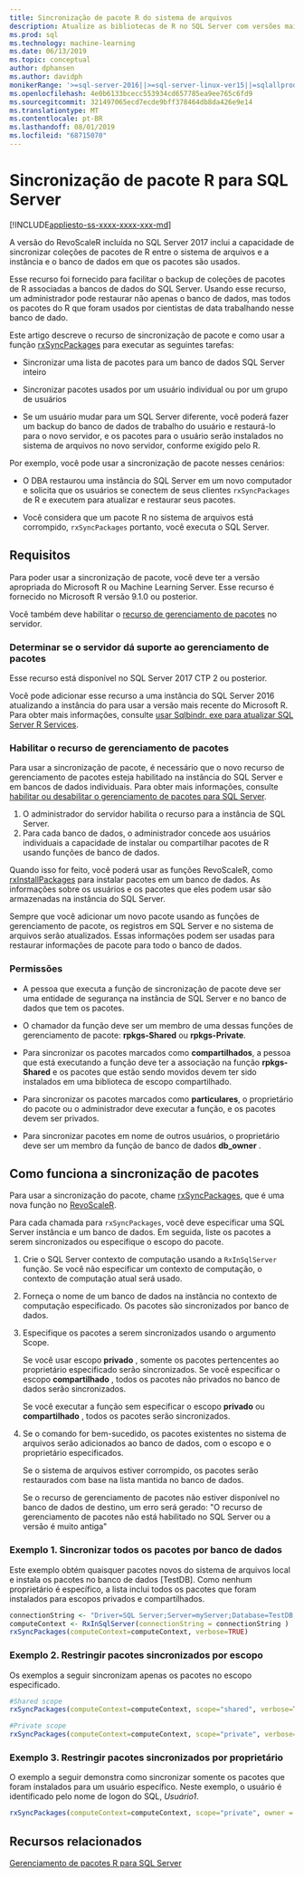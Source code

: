 ```yaml
---
title: Sincronização de pacote R do sistema de arquivos
description: Atualize as bibliotecas de R no SQL Server com versões mais recentes instaladas no sistema de arquivos.
ms.prod: sql
ms.technology: machine-learning
ms.date: 06/13/2019
ms.topic: conceptual
author: dphansen
ms.author: davidph
monikerRange: '>=sql-server-2016||>=sql-server-linux-ver15||=sqlallproducts-allversions'
ms.openlocfilehash: 4e0b6133bcecc553934cd657785ea9ee765c6fd9
ms.sourcegitcommit: 321497065ecd7ecde9bff378464db8da426e9e14
ms.translationtype: MT
ms.contentlocale: pt-BR
ms.lasthandoff: 08/01/2019
ms.locfileid: "68715070"
---
```

# <a name="r-package-synchronization-for-sql-server"></a>Sincronização de pacote R para SQL Server
[!INCLUDE[appliesto-ss-xxxx-xxxx-xxx-md](../../includes/appliesto-ss-xxxx-xxxx-xxx-md.md)]

A versão do RevoScaleR incluída no SQL Server 2017 inclui a capacidade de sincronizar coleções de pacotes de R entre o sistema de arquivos e a instância e o banco de dados em que os pacotes são usados.

Esse recurso foi fornecido para facilitar o backup de coleções de pacotes de R associadas a bancos de dados do SQL Server. Usando esse recurso, um administrador pode restaurar não apenas o banco de dados, mas todos os pacotes do R que foram usados por cientistas de data trabalhando nesse banco de dado.

Este artigo descreve o recurso de sincronização de pacote e como usar a função [rxSyncPackages](https://docs.microsoft.com/machine-learning-server/r-reference/revoscaler/rxsyncpackages) para executar as seguintes tarefas:

+ Sincronizar uma lista de pacotes para um banco de dados SQL Server inteiro

+ Sincronizar pacotes usados por um usuário individual ou por um grupo de usuários

+ Se um usuário mudar para um SQL Server diferente, você poderá fazer um backup do banco de dados de trabalho do usuário e restaurá-lo para o novo servidor, e os pacotes para o usuário serão instalados no sistema de arquivos no novo servidor, conforme exigido pelo R.

Por exemplo, você pode usar a sincronização de pacote nesses cenários:

+ O DBA restaurou uma instância do SQL Server em um novo computador e solicita que os usuários se conectem de seus clientes `rxSyncPackages` de R e executem para atualizar e restaurar seus pacotes.

+ Você considera que um pacote R no sistema de arquivos está corrompido, `rxSyncPackages` portanto, você executa o SQL Server.

## <a name="requirements"></a>Requisitos

Para poder usar a sincronização de pacote, você deve ter a versão apropriada do Microsoft R ou Machine Learning Server. Esse recurso é fornecido no Microsoft R versão 9.1.0 ou posterior. 

Você também deve habilitar o [recurso de gerenciamento de pacotes](r-package-how-to-enable-or-disable.md) no servidor.

### <a name="determine-whether-your-server-supports-package-management"></a>Determinar se o servidor dá suporte ao gerenciamento de pacotes

Esse recurso está disponível no SQL Server 2017 CTP 2 ou posterior.

Você pode adicionar esse recurso a uma instância do SQL Server 2016 atualizando a instância do para usar a versão mais recente do Microsoft R. Para obter mais informações, consulte [usar Sqlbindr. exe para atualizar SQL Server R Services](../install/upgrade-r-and-python.md).

### <a name="enable-the-package-management-feature"></a>Habilitar o recurso de gerenciamento de pacotes

Para usar a sincronização de pacote, é necessário que o novo recurso de gerenciamento de pacotes esteja habilitado na instância do SQL Server e em bancos de dados individuais. Para obter mais informações, consulte [habilitar ou desabilitar o gerenciamento de pacotes para SQL Server](r-package-how-to-enable-or-disable.md).

1. O administrador do servidor habilita o recurso para a instância de SQL Server.
2. Para cada banco de dados, o administrador concede aos usuários individuais a capacidade de instalar ou compartilhar pacotes de R usando funções de banco de dados.

Quando isso for feito, você poderá usar as funções RevoScaleR, como [rxInstallPackages](https://docs.microsoft.com/machine-learning-server/r-reference/revoscaler/rxinstallpackages) para instalar pacotes em um banco de dados.  As informações sobre os usuários e os pacotes que eles podem usar são armazenadas na instância do SQL Server. 

Sempre que você adicionar um novo pacote usando as funções de gerenciamento de pacote, os registros em SQL Server e no sistema de arquivos serão atualizados. Essas informações podem ser usadas para restaurar informações de pacote para todo o banco de dados.

### <a name="permissions"></a>Permissões

+ A pessoa que executa a função de sincronização de pacote deve ser uma entidade de segurança na instância de SQL Server e no banco de dados que tem os pacotes.

+ O chamador da função deve ser um membro de uma dessas funções de gerenciamento de pacote: **rpkgs-Shared** ou **rpkgs-Private**.

+ Para sincronizar os pacotes marcados como **compartilhados**, a pessoa que está executando a função deve ter a associação na função **rpkgs-Shared** e os pacotes que estão sendo movidos devem ter sido instalados em uma biblioteca de escopo compartilhado.

+ Para sincronizar os pacotes marcados como **particulares**, o proprietário do pacote ou o administrador deve executar a função, e os pacotes devem ser privados.

+ Para sincronizar pacotes em nome de outros usuários, o proprietário deve ser um membro da função de banco de dados **db_owner** .

## <a name="how-package-synchronization-works"></a>Como funciona a sincronização de pacotes

Para usar a sincronização do pacote, chame [rxSyncPackages](https://docs.microsoft.com/r-server/r-reference/revoscaler/rxsyncpackages), que é uma nova função no [RevoScaleR](https://docs.microsoft.com/machine-learning-server/r-reference/revoscaler/revoscaler). 

Para cada chamada para `rxSyncPackages`, você deve especificar uma SQL Server instância e um banco de dados. Em seguida, liste os pacotes a serem sincronizados ou especifique o escopo do pacote.

1. Crie o SQL Server contexto de computação usando a `RxInSqlServer` função. Se você não especificar um contexto de computação, o contexto de computação atual será usado.

2. Forneça o nome de um banco de dados na instância no contexto de computação especificado. Os pacotes são sincronizados por banco de dados.

3. Especifique os pacotes a serem sincronizados usando o argumento Scope.

    Se você usar escopo **privado** , somente os pacotes pertencentes ao proprietário especificado serão sincronizados. Se você especificar o escopo **compartilhado** , todos os pacotes não privados no banco de dados serão sincronizados. 
    
    Se você executar a função sem especificar o escopo **privado** ou **compartilhado** , todos os pacotes serão sincronizados.

4. Se o comando for bem-sucedido, os pacotes existentes no sistema de arquivos serão adicionados ao banco de dados, com o escopo e o proprietário especificados.

    Se o sistema de arquivos estiver corrompido, os pacotes serão restaurados com base na lista mantida no banco de dados.

    Se o recurso de gerenciamento de pacotes não estiver disponível no banco de dados de destino, um erro será gerado: "O recurso de gerenciamento de pacotes não está habilitado no SQL Server ou a versão é muito antiga"

### <a name="example-1-synchronize-all-package-by-database"></a>Exemplo 1. Sincronizar todos os pacotes por banco de dados

Este exemplo obtém quaisquer pacotes novos do sistema de arquivos local e instala os pacotes no banco de dados [TestDB]. Como nenhum proprietário é específico, a lista inclui todos os pacotes que foram instalados para escopos privados e compartilhados.

```R
connectionString <- "Driver=SQL Server;Server=myServer;Database=TestDB;Trusted_Connection=True;"
computeContext <- RxInSqlServer(connectionString = connectionString )
rxSyncPackages(computeContext=computeContext, verbose=TRUE)
```

### <a name="example-2-restrict-synchronized-packages-by-scope"></a>Exemplo 2. Restringir pacotes sincronizados por escopo

Os exemplos a seguir sincronizam apenas os pacotes no escopo especificado.

```R
#Shared scope
rxSyncPackages(computeContext=computeContext, scope="shared", verbose=TRUE)

#Private scope
rxSyncPackages(computeContext=computeContext, scope="private", verbose=TRUE)
```

### <a name="example-3-restrict-synchronized-packages-by-owner"></a>Exemplo 3. Restringir pacotes sincronizados por proprietário

O exemplo a seguir demonstra como sincronizar somente os pacotes que foram instalados para um usuário específico. Neste exemplo, o usuário é identificado pelo nome de logon do SQL, *Usuário1*.

```R
rxSyncPackages(computeContext=computeContext, scope="private", owner = "user1", verbose=TRUE))
```

## <a name="related-resources"></a>Recursos relacionados

[Gerenciamento de pacotes R para SQL Server](install-additional-r-packages-on-sql-server.md)
